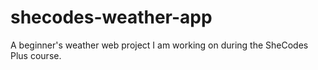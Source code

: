 # shecodes-weather-app
A beginner's weather web project I am working on during the SheCodes Plus course. 
